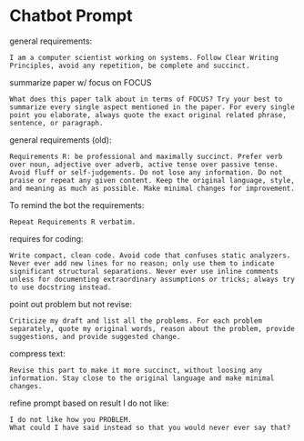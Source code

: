 # Chatbot Prompt

<style>
pre > code.hljs {
    text-wrap: wrap;
}
</style>

general requirements:

```
I am a computer scientist working on systems. Follow Clear Writing Principles, avoid any repetition, be complete and succinct.
```

summarize paper w/ focus on FOCUS

```
What does this paper talk about in terms of FOCUS? Try your best to summarize every single aspect mentioned in the paper. For every single point you elaborate, always quote the exact original related phrase, sentence, or paragraph.
```

general requirements (old):

```
Requirements R: be professional and maximally succinct. Prefer verb over noun, adjective over adverb, active tense over passive tense. Avoid fluff or self-judgements. Do not lose any information. Do not praise or repeat any given content. Keep the original language, style, and meaning as much as possible. Make minimal changes for improvement.
```

To remind the bot the requirements:

```
Repeat Requirements R verbatim.
```

requires for coding:

```
Write compact, clean code. Avoid code that confuses static analyzers. Never ever add new lines for no reason; only use them to indicate significant structural separations. Never ever use inline comments unless for documenting extraordinary assumptions or tricks; always try to use docstring instead.
```

point out problem but not revise:

```
Criticize my draft and list all the problems. For each problem separately, quote my original words, reason about the problem, provide suggestions, and provide suggested change.
```

compress text:

```
Revise this part to make it more succinct, without loosing any information. Stay close to the original language and make minimal changes.
```

refine prompt based on result I do not like:

```
I do not like how you PROBLEM.
What could I have said instead so that you would never ever say that?
```
